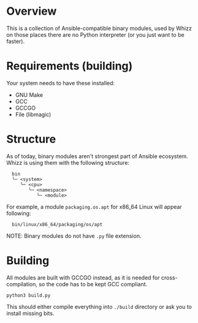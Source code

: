 # Overview

This is a collection of Ansible-compatible binary modules, used by
Whizz on those places there are no Python interpreter (or you just
want to be faster).

# Requirements (building)

Your system needs to have these installed:

- GNU Make
- GCC
- GCCGO
- File (libmagic)

# Structure

As of today, binary modules aren't strongest part of Ansible
ecosystem. Whizz is using them with the following structure:

```
  bin
  ╰─ <system>
     ╰─ <cpu>
        ╰─ <namespace>
	       ╰─ <module>
```

For example, a module `packaging.os.apt` for x86_64 Linux will appear
following:
```
  bin/linux/x86_64/packaging/os/apt
```

NOTE: Binary modules do not have `.py` file extension.

# Building

All modules are built with GCCGO instead, as it is needed for
cross-compilation, so the code has to be kept GCC compliant.

```
python3 build.py
```

This should either compile everything into `./build` directory or ask
you to install missing bits.
